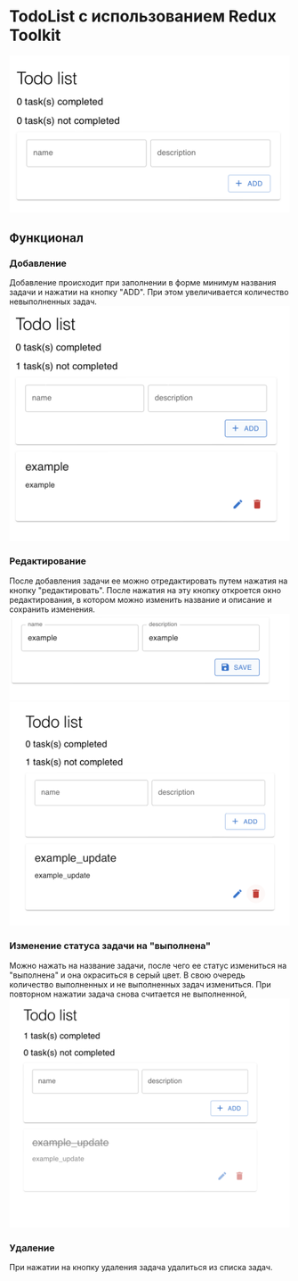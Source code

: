 # TodoList с использованием Redux Toolkit
![Стартовая страница](./pictures_for_README/start.png)

## Функционал

### Добавление
Добавление происходит при заполнении в форме минимум названия задачи и нажатии на кнопку "ADD".
При этом увеличивается количество невыполненных задач.
![Добавление](./pictures_for_README/add.png)

### Редактирование
После добавления задачи ее можно отредактировать путем нажатия на кнопку "редактировать".
После нажатия на эту кнопку откроется окно редактирования, в котором можно изменить название и описание и сохранить изменения.
![Форма редактирования](./pictures_for_README/edit.png)
![Демонстрация работы редактирования](./pictures_for_README/update.png)

### Изменение статуса задачи на "выполнена"
Можно нажать на название задачи, после чего ее статус измениться на "выполнена" и она окраситься в серый цвет. В свою очередь количество выполненных и не выполненных задач измениться. При повторном нажатии задача снова считается не выполненной,
![Изменение статуса](./pictures_for_README/checked.png)

### Удаление
При нажатии на кнопку удаления задача удалиться из списка задач.